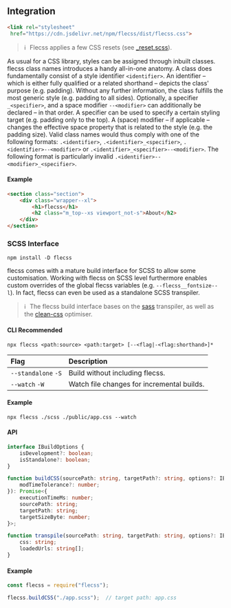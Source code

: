 ## Integration

``` html
<link rel="stylesheet"
 href="https://cdn.jsdelivr.net/npm/flecss/dist/flecss.css">
```
> ℹ️ &hairsp; Flecss applies a few CSS resets (see <a href="https://github.com/t-ski/flecss/blob/main/src/core/_reset.scss" target="_blank">_reset.scss</a>).

As usual for a CSS library, styles can be assigned through inbuilt classes. flecss class names introduces a handy all-in-one anatomy. A class does fundamentally consist of a style identifier `<identifier>`. An identifier – which is either fully qualified or a related shorthand – depicts the class' purpose (e.g. padding). Without any further information, the class fulfills the most generic style (e.g. padding to all sides). Optionally, a specifier `_<specifier>`, and a space modifier `--<modifier>` can additionally be declared – in that order. A specifier can be used to specify a certain styling target (e.g. padding only to the top). A (space) modifier – if applicable – changes the effective space property that is related to the style (e.g. the padding size). Valid class names would thus comply with one of the following formats: `.<identifier>`, `.<identifier>_<specifier>`, `.<identifier>--<modifier>` or `.<identifier>_<specifier>--<modifier>`. The following format is particularly invalid `.<identifier>--<modifier>_<specifier>`.

#### Example

``` html
<section class="section">
    <div class="wrapper--xl">
        <h1>flecss</h1>
        <h2 class="m_top--xs viewport_not-s">About</h2>
    </div>
</section>
```

### SCSS Interface

``` console
npm install -D flecss
```

flecss comes with a mature build interface for SCSS to allow some customisation. Working with flecss on SCSS level furthermore enables custom overrides of the global flecss variables (e.g. `--flecss__fontsize--l`). In fact, flecss can even be used as a standalone SCSS transpiler.

> ℹ️ &hairsp; The flecss build interface bases on the <a href="https://github.com/sass/dart-sass" target="_blank">sass</a> transpiler, as well as the <a href="https://github.com/clean-css/clean-css" target="_blank">clean-css</a> optimiser.

#### <span>CLI</span> <b class="badge">Recommended</b>

``` console
npx flecss <path:source> <path:target> [--<flag|-<flag:shorthand>]*
```

| Flag | Description |
| :- | :- |
| `--standalone` `-S` | Build without including flecss. |
| `--watch` `-W` | Watch file changes for incremental builds. |

#### Example

``` console
npx flecss ./scss ./public/app.css --watch
```

#### API

``` ts
interface IBuildOptions {
    isDevelopment?: boolean;
    isStandalone?: boolean;
}
```

``` ts
function buildCSS(sourcePath: string, targetPath?: string, options?: IBuildOptions & {
    modTimeTolerance?: number;
}): Promise<{
    executionTimeMs: number;
    sourcePath: string;
    targetPath: string;
    targetSizeByte: number;
}>;
```

``` ts
function transpile(sourcePath: string, targetPath: string, options?: IBuildOptions): {
    css: string;
    loadedUrls: string[];
}
```

#### Example

``` js
const flecss = require("flecss");

flecss.buildCSS("./app.scss");  // target path: app.css
```
